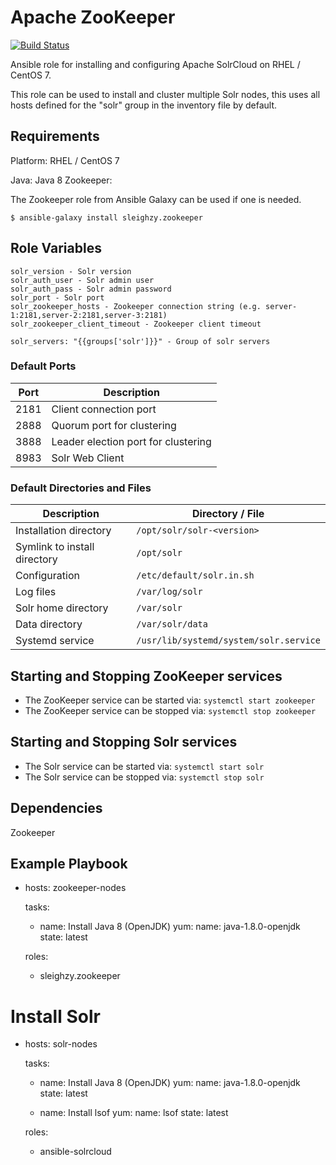 # Apache ZooKeeper

[![Build Status](https://travis-ci.org/boringguy/ansible-solrcloud.svg?branch=master)](https://travis-ci.org/boringguy/ansible-solrcloud)

Ansible role for installing and configuring Apache SolrCloud on RHEL / CentOS 7.

This role can be used to install and cluster multiple Solr nodes, this uses all hosts defined for the "solr" group
in the inventory file by default.

## Requirements

Platform: RHEL / CentOS 7

Java: Java 8
Zookeeper: 

The Zookeeper role from Ansible Galaxy can be used if one is needed.

`$ ansible-galaxy install sleighzy.zookeeper`

## Role Variables

    solr_version - Solr version
    solr_auth_user - Solr admin user
    solr_auth_pass - Solr admin password
    solr_port - Solr port
    solr_zookeeper_hosts - Zookeeper connection string (e.g. server-1:2181,server-2:2181,server-3:2181)
    solr_zookeeper_client_timeout - Zookeeper client timeout

    solr_servers: "{{groups['solr']}}" - Group of solr servers


### Default Ports

| Port | Description |
|------|-------------|
| 2181 | Client connection port |
| 2888 | Quorum port for clustering |
| 3888 | Leader election port for clustering |
| 8983 | Solr Web Client |


### Default Directories and Files

 Description                               | Directory / File 
-------------------------------------------|------------------
Installation directory                     | `/opt/solr/solr-<version>`
Symlink to install directory               | `/opt/solr` 
Configuration                              | `/etc/default/solr.in.sh` 
Log files                                  | `/var/log/solr` 
Solr home directory                        | `/var/solr`
Data directory                             | `/var/solr/data` 
Systemd service                            | `/usr/lib/systemd/system/solr.service` 

## Starting and Stopping ZooKeeper services
* The ZooKeeper service can be started via: `systemctl start zookeeper`
* The ZooKeeper service can be stopped via: `systemctl stop zookeeper`

## Starting and Stopping Solr services
* The Solr service can be started via: `systemctl start solr`
* The Solr service can be stopped via: `systemctl stop solr`

## Dependencies

Zookeeper

## Example Playbook

- hosts: zookeeper-nodes

  tasks:
  - name: Install Java 8 (OpenJDK)
    yum:
      name: java-1.8.0-openjdk
      state: latest

  roles:
    - sleighzy.zookeeper

# Install Solr
- hosts: solr-nodes

  tasks:
  - name: Install Java 8 (OpenJDK)
    yum:
      name: java-1.8.0-openjdk
      state: latest
      
  - name: Install lsof
    yum:
      name: lsof
      state: latest

  roles:
    - ansible-solrcloud